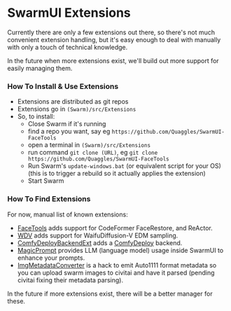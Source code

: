 # SwarmUI Extensions

Currently there are only a few extensions out there, so there's not much convenient extension handling, but it's easy enough to deal with manually with only a touch of technical knowledge.

In the future when more extensions exist, we'll build out more support for easily managing them.

### How To Install & Use Extensions

- Extensions are distributed as git repos
- Extensions go in `(Swarm)/src/Extensions`
- So, to install:
    - Close Swarm if it's running
    - find a repo you want, say eg `https://github.com/Quaggles/SwarmUI-FaceTools`
    - open a terminal in `(Swarm)/src/Extensions`
    - run command `git clone (URL)`, eg `git clone https://github.com/Quaggles/SwarmUI-FaceTools`
    - Run Swarm's `update-windows.bat` (or equivalent script for your OS) (this is to trigger a rebuild so it actually applies the extension)
    - Start Swarm

### How To Find Extensions

For now, manual list of known extensions:

- [FaceTools](https://github.com/Quaggles/SwarmUI-FaceTools) adds support for CodeFormer FaceRestore, and ReActor.
- [WDV](https://huggingface.co/waifu-diffusion/wdv-tests) adds support for WaifuDiffusion-V EDM sampling.
- [ComfyDeployBackendExt](https://github.com/mcmonkey4eva/SwarmComfyDeployBackendExt) adds a [ComfyDeploy](https://www.comfydeploy.com/) backend.
- [MagicPrompt](https://github.com/kalebbroo/SwarmUI-MagicPromptExtension) provides LLM (language model) usage inside SwarmUI to enhance your prompts.
- [ImgMetadataConverter](https://github.com/Jelosus2/ImgMetadataConverter) is a hack to emit Auto1111 format metadata so you can upload swarm images to civitai and have it parsed (pending civitai fixing their metadata parsing).

In the future if more extensions exist, there will be a better manager for these.
